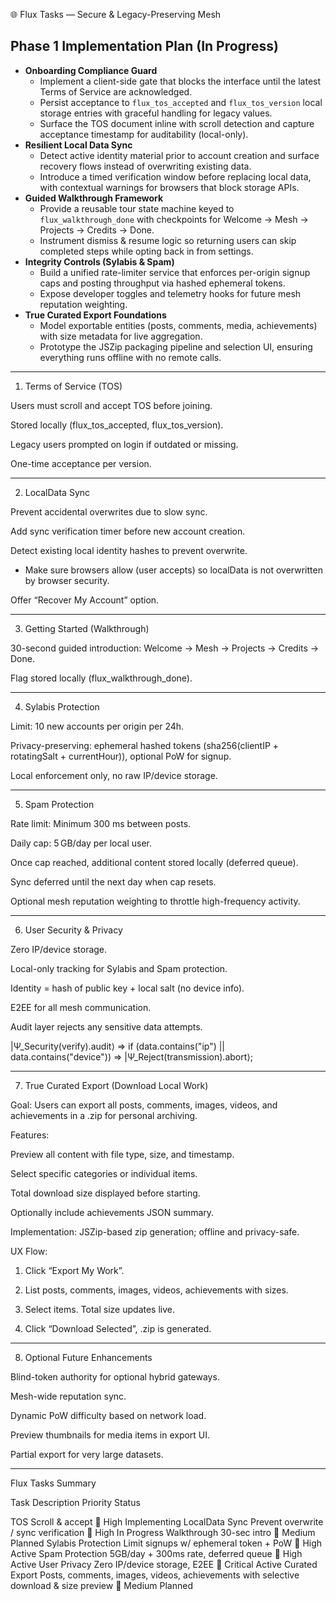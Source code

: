🌐 Flux Tasks — Secure & Legacy-Preserving Mesh

## Phase 1 Implementation Plan (In Progress)

- **Onboarding Compliance Guard**
  - Implement a client-side gate that blocks the interface until the latest Terms of Service are acknowledged.
  - Persist acceptance to `flux_tos_accepted` and `flux_tos_version` local storage entries with graceful handling for legacy values.
  - Surface the TOS document inline with scroll detection and capture acceptance timestamp for auditability (local-only).
- **Resilient Local Data Sync**
  - Detect active identity material prior to account creation and surface recovery flows instead of overwriting existing data.
  - Introduce a timed verification window before replacing local data, with contextual warnings for browsers that block storage APIs.
- **Guided Walkthrough Framework**
  - Provide a reusable tour state machine keyed to `flux_walkthrough_done` with checkpoints for Welcome → Mesh → Projects → Credits → Done.
  - Instrument dismiss & resume logic so returning users can skip completed steps while opting back in from settings.
- **Integrity Controls (Sylabis & Spam)**
  - Build a unified rate-limiter service that enforces per-origin signup caps and posting throughput via hashed ephemeral tokens.
  - Expose developer toggles and telemetry hooks for future mesh reputation weighting.
- **True Curated Export Foundations**
  - Model exportable entities (posts, comments, media, achievements) with size metadata for live aggregation.
  - Prototype the JSZip packaging pipeline and selection UI, ensuring everything runs offline with no remote calls.

---

1. Terms of Service (TOS)

Users must scroll and accept TOS before joining.

Stored locally (flux_tos_accepted, flux_tos_version).

Legacy users prompted on login if outdated or missing.

One-time acceptance per version.

---

2. LocalData Sync

Prevent accidental overwrites due to slow sync.

Add sync verification timer before new account creation.

Detect existing local identity hashes to prevent overwrite.

- Make sure browsers allow (user accepts) so localData is not overwritten by browser security.

Offer “Recover My Account” option.

---

3. Getting Started (Walkthrough)

30-second guided introduction: Welcome → Mesh → Projects → Credits → Done.

Flag stored locally (flux_walkthrough_done).

---

4. Sylabis Protection

Limit: 10 new accounts per origin per 24h.

Privacy-preserving: ephemeral hashed tokens (sha256(clientIP + rotatingSalt + currentHour)), optional PoW for signup.

Local enforcement only, no raw IP/device storage.

---

5. Spam Protection

Rate limit: Minimum 300 ms between posts.

Daily cap: 5 GB/day per local user.

Once cap reached, additional content stored locally (deferred queue).

Sync deferred until the next day when cap resets.


Optional mesh reputation weighting to throttle high-frequency activity.

---

6. User Security & Privacy

Zero IP/device storage.

Local-only tracking for Sylabis and Spam protection.

Identity = hash of public key + local salt (no device info).

E2EE for all mesh communication.

Audit layer rejects any sensitive data attempts.


|Ψ_Security(verify).audit⟩ =>
   if (data.contains("ip") || data.contains("device"))
       => |Ψ_Reject(transmission).abort⟩;

---

7. True Curated Export (Download Local Work)

Goal: Users can export all posts, comments, images, videos, and achievements in a .zip for personal archiving.

Features:

Preview all content with file type, size, and timestamp.

Select specific categories or individual items.

Total download size displayed before starting.

Optionally include achievements JSON summary.

Implementation: JSZip-based zip generation; offline and privacy-safe.


UX Flow:

1. Click “Export My Work”.


2. List posts, comments, images, videos, achievements with sizes.


3. Select items. Total size updates live.


4. Click “Download Selected”, .zip is generated.

---

8. Optional Future Enhancements

Blind-token authority for optional hybrid gateways.

Mesh-wide reputation sync.

Dynamic PoW difficulty based on network load.

Preview thumbnails for media items in export UI.

Partial export for very large datasets.

---

Flux Tasks Summary

Task	Description	Priority	Status

TOS	Scroll & accept	🔺 High	Implementing
LocalData Sync	Prevent overwrite / sync verification	🔺 High	In Progress
Walkthrough	30-sec intro	🔹 Medium	Planned
Sylabis Protection	Limit signups w/ ephemeral token + PoW	🔺 High	Active
Spam Protection	5GB/day + 300ms rate, deferred queue	🔺 High	Active
User Privacy	Zero IP/device storage, E2EE	🔺 Critical	Active
Curated Export	Posts, comments, images, videos, achievements with selective download & size preview	🔹 Medium	Planned

